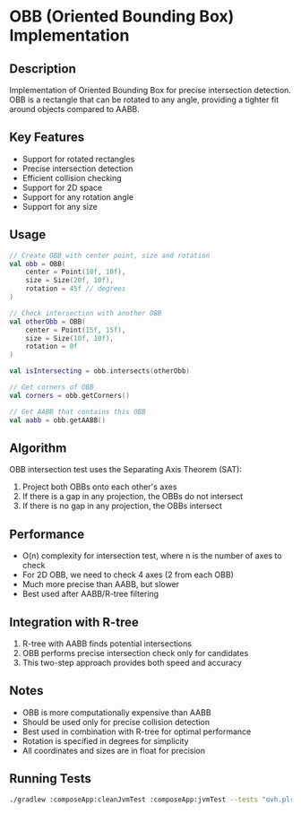 # OBB (Oriented Bounding Box) Implementation

## Description
Implementation of Oriented Bounding Box for precise intersection detection. OBB is a rectangle that can be rotated to any angle, providing a tighter fit around objects compared to AABB.

## Key Features
- Support for rotated rectangles
- Precise intersection detection
- Efficient collision checking
- Support for 2D space
- Support for any rotation angle
- Support for any size

## Usage
```kotlin
// Create OBB with center point, size and rotation
val obb = OBB(
    center = Point(10f, 10f),
    size = Size(20f, 10f),
    rotation = 45f // degrees
)

// Check intersection with another OBB
val otherObb = OBB(
    center = Point(15f, 15f),
    size = Size(10f, 10f),
    rotation = 0f
)

val isIntersecting = obb.intersects(otherObb)

// Get corners of OBB
val corners = obb.getCorners()

// Get AABB that contains this OBB
val aabb = obb.getAABB()
```

## Algorithm
OBB intersection test uses the Separating Axis Theorem (SAT):
1. Project both OBBs onto each other's axes
2. If there is a gap in any projection, the OBBs do not intersect
3. If there is no gap in any projection, the OBBs intersect

## Performance
- O(n) complexity for intersection test, where n is the number of axes to check
- For 2D OBB, we need to check 4 axes (2 from each OBB)
- Much more precise than AABB, but slower
- Best used after AABB/R-tree filtering

## Integration with R-tree
1. R-tree with AABB finds potential intersections
2. OBB performs precise intersection check only for candidates
3. This two-step approach provides both speed and accuracy

## Notes
- OBB is more computationally expensive than AABB
- Should be used only for precise collision detection
- Best used in combination with R-tree for optimal performance
- Rotation is specified in degrees for simplicity
- All coordinates and sizes are in float for precision

## Running Tests
```bash
./gradlew :composeApp:cleanJvmTest :composeApp:jvmTest --tests "ovh.plrapps.mapcompose.maplibre.utils.obb.ObbTest"
```
